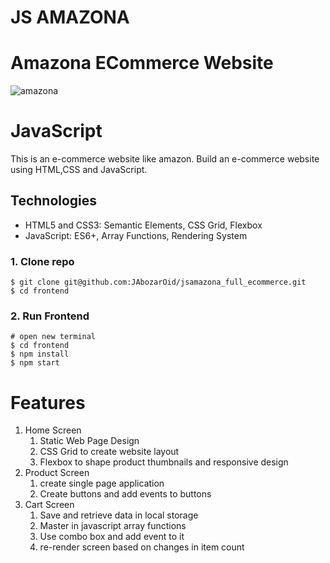 # JS AMAZONA
# Amazona ECommerce Website
![amazona](/frontend/images/jsamazona.jpg)

# JavaScript

This is an e-commerce website like amazon. Build an e-commerce website using HTML,CSS and JavaScript.

## Technologies

- HTML5 and CSS3: Semantic Elements, CSS Grid, Flexbox
- JavaScript: ES6+, Array Functions, Rendering System

### 1. Clone repo

```
$ git clone git@github.com:JAbozarOid/jsamazona_full_ecommerce.git
$ cd frontend
```

### 2. Run Frontend

```
# open new terminal
$ cd frontend
$ npm install
$ npm start
```

# Features

1. Home Screen
   1. Static Web Page Design
   2. CSS Grid to create website layout
   3. Flexbox to shape product thumbnails and responsive design
2. Product Screen
   1. create single page application
   2. Create buttons and add events to buttons
3. Cart Screen
   1. Save and retrieve data in local storage
   2. Master in javascript array functions
   3. Use combo box and add event to it
   4. re-render screen based on changes in item count
